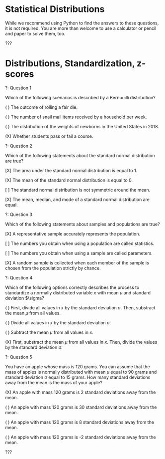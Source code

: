 # Statistical Distributions

While we recommend using Python to find the answers to these questions, it is not required. You are more than welcome to use a calculator or pencil and paper to solve them, too.

???

# Distributions, Standardization, z-scores

?: Question 1 


Which of the following scenarios is described by a Bernouilli distribution?

( ) The outcome of rolling a fair die.

( ) The number of snail mail items received by a household per week.

( ) The distribution of the weights of newborns in the United States in 2018.

(X) Whether students pass or fail a course.


?: Question 2


Which of the following statements about the standard normal distribution are true?

[X] The area under the standard normal distribution is equal to 1.

[X] The mean of the standard normal distribution is equal to 0.

[ ] The standard normal distribution is not symmetric around the mean.

[X] The mean, median, and mode of a standard normal distribution are equal.


?: Question 3


Which of the following statements about samples and populations are true?

[X] A representative sample accurately represents the population.

[ ] The numbers you obtain when using a population are called statistics.

[ ] The numbers you obtain when using a sample are called parameters.

[X] A random sample is collected when each member of the sample is chosen from the population strictly by chance.


?: Question 4


Which of the following options correctly describes the process to standardize a normally distributed variable $x$ with mean $\mu$ and standard deviation $\sigma? 

( ) First, divide all values in $x$ by the standard deviation $\sigma$. Then, substract the mean $\mu$ from all values.

( ) Divide all values in $x$ by the standard deviation $\sigma$. 

( ) Subtract the mean $\mu$ from all values in $x$. 

(X) First, substract the mean $\mu$ from all values in $x$. Then, divide the values by the standard deviation $\sigma$.


?: Question 5


You have an apple whose mass is 120 grams. You can assume that the mass of apples is normally distributed with mean $\mu$ equal to 90 grams and standard deviation $\sigma$ equal to 15 grams. How many standard deviations away from the mean is the mass of your apple?  

(X) An apple with mass 120 grams is 2 standard deviations away from the mean.

( ) An apple with mass 120 grams is 30 standard deviations away from the mean.

( ) An apple with mass 120 grams is 8 standard deviations away from the mean.

( ) An apple with mass 120 grams is -2 standard deviations away from the mean.

???